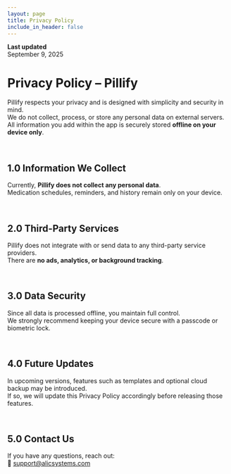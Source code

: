 ```yaml
---
layout: page
title: Privacy Policy
include_in_header: false
---
```


**Last updated**  
September 9, 2025

# Privacy Policy – Pillify
Pillify respects your privacy and is designed with simplicity and security in mind.  
We do not collect, process, or store any personal data on external servers.  
All information you add within the app is securely stored **offline on your device only**.

<br>

## 1.0 Information We Collect
Currently, **Pillify does not collect any personal data**.  
Medication schedules, reminders, and history remain only on your device.

<br>

## 2.0 Third-Party Services
Pillify does not integrate with or send data to any third-party service providers.  
There are **no ads, analytics, or background tracking**.

<br>

## 3.0 Data Security
Since all data is processed offline, you maintain full control.  
We strongly recommend keeping your device secure with a passcode or biometric lock.

<br>

## 4.0 Future Updates
In upcoming versions, features such as templates and optional cloud backup may be introduced.  
If so, we will update this Privacy Policy accordingly before releasing those features.

<br>

## 5.0 Contact Us
If you have any questions, reach out:  
📧 support@alicsystems.com
